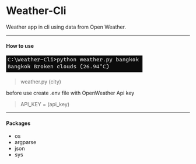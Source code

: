 # Weather-Cli
Weather app in cli using data from Open Weather.

---

#### How to use
![command](./images/weather.PNG)
> weather.py (city)

before use create .env file with OpenWeather Api key
> API_KEY = (api_key)

---

#### Packages
- os
- argparse
- json
- sys